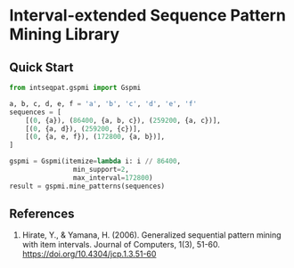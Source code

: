 # Interval-extended Sequence Pattern Mining Library

## Quick Start

```python
from intseqpat.gspmi import Gspmi

a, b, c, d, e, f = 'a', 'b', 'c', 'd', 'e', 'f'
sequences = [
    [(0, {a}), (86400, {a, b, c}), (259200, {a, c})],
    [(0, {a, d}), (259200, {c})],
    [(0, {a, e, f}), (172800, {a, b})],
]

gspmi = Gspmi(itemize=lambda i: i // 86400,
                min_support=2,
                max_interval=172800)
result = gspmi.mine_patterns(sequences)
```

## References

1. Hirate, Y., & Yamana, H. (2006). Generalized sequential pattern mining with item intervals. Journal of Computers, 1(3), 51-60. https://doi.org/10.4304/jcp.1.3.51-60
